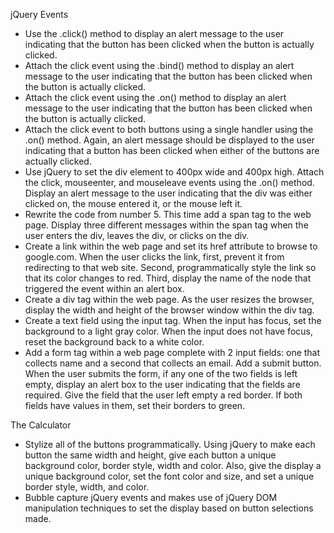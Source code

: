 jQuery Events

- Use the .click() method to display an alert message to the user indicating that the button has been clicked when the button is actually clicked.
- Attach the click event using the .bind() method to display an alert message to the user indicating that the button has been clicked when the button is actually clicked. 
- Attach the click event using the .on() method to display an alert message to the user indicating that the button has been clicked when the button is actually clicked. 
- Attach the click event to both buttons using a single handler using the .on() method. Again, an alert message should be displayed to the user indicating that a button has been clicked when either of the buttons are actually clicked. 
- Use jQuery to set the div element to 400px wide and 400px high. Attach the click, mouseenter, and mouseleave events using the .on() method. Display an alert message to the user indicating that the div was either clicked on, the mouse entered it, or the mouse left it. 
- Rewrite the code from number 5. This time add a span tag to the web page. Display three different messages within the span tag when the user enters the div, leaves the div, or clicks on the div.
- Create a link within the web page and set its href attribute to browse to google.com. When the user clicks the link, first, prevent it from redirecting to that web site. Second, programmatically style the link so that its color changes to red. Third, display the name of the node that triggered the event within an alert box.
- Create a div tag within the web page. As the user resizes the browser, display the width and height of the browser window within the div tag.
- Create a text field using the input tag. When the input has focus, set the background to a light gray color. When the input does not have focus, reset the background back to a white color.
- Add a form tag within a web page complete with 2 input fields: one that collects name and a second that collects an email. Add a submit button. When the user submits the form, if any one of the two fields is left empty, display an alert box to the user indicating that the fields are required. Give the field that the user left empty a red border. If both fields have values in them, set their borders to green.

The Calculator

- Stylize all of the buttons programmatically. Using jQuery to make each button the same width and height, give each button a unique background color, border style, width and color. Also, give the display a unique background color, set the font color and size, and set a unique border style, width, and color.
- Bubble capture jQuery events and makes use of jQuery DOM manipulation techniques to set the display based on button selections made.
